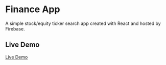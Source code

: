 # Finance App

A simple stock/equity ticker search app created with React and hosted by Firebase.

## Live Demo

[Live Demo](https://finance-react-app-63c8b.web.app/)

